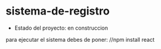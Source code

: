 # sistema-de-registro

- Estado del proyecto: en construccion

para ejecutar el sistema debes de poner:
//npm install react
